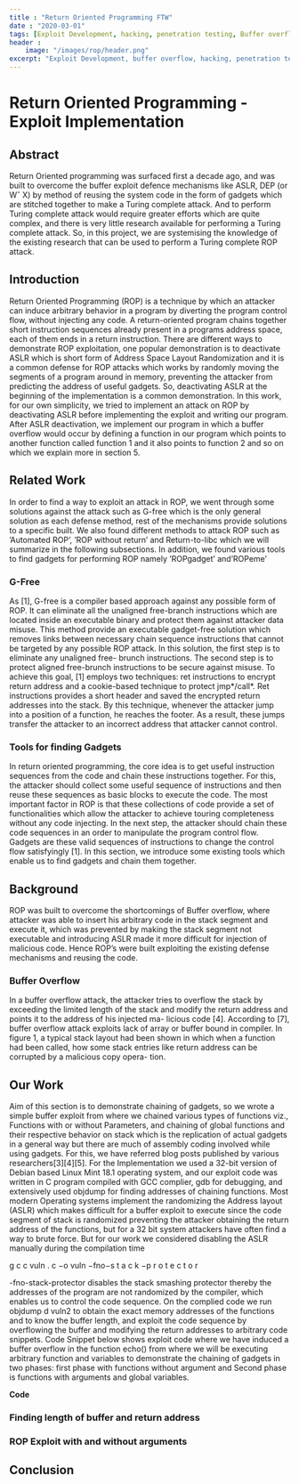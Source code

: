 ```yaml
---
title : "Return Oriented Programming FTW"
date : "2020-03-01"
tags: [Exploit Development, hacking, penetration testing, Buffer overflow]
header :
	image: "/images/rop/header.png"
excerpt: "Exploit Development, buffer overflow, hacking, penetration testing"
---
```


# **Return Oriented Programming - Exploit Implementation**

## Abstract 

Return Oriented programming was surfaced first a decade ago, and was built to overcome the
buffer exploit defence mechanisms like ASLR, DEP (or Wˆ X) by method of reusing the system
code in the form of gadgets which are stitched together to make a Turing complete attack.
And to perform Turing complete attack would require greater efforts which are quite complex,
and there is very little research available for performing a Turing complete attack. So, in this
project, we are systemising the knowledge of the existing research that can be used to perform
a Turing complete ROP attack.

## Introduction 

Return Oriented Programming (ROP) is a technique by which an attacker can induce arbitrary
behavior in a program by diverting the program control flow, without injecting any code.
A return-oriented program chains together short instruction sequences already present in a
programs address space, each of them ends in a return instruction. There are different ways
to demonstrate ROP exploitation, one popular demonstration is to deactivate ASLR which is
short form of Address Space Layout Randomization and it is a common defense for ROP attacks
which works by randomly moving the segments of a program around in memory, preventing the
attacker from predicting the address of useful gadgets. So, deactivating ASLR at the beginning
of the implementation is a common demonstration. In this work, for our own simplicity, we
tried to implement an attack on ROP by deactivating ASLR before implementing the exploit
and writing our program. After ASLR deactivation, we implement our program in which a
buffer overflow would occur by defining a function in our program which points to another
function called function 1 and it also points to function 2 and so on which we explain more in
section 5.


## Related Work 

In order to find a way to exploit an attack in ROP, we went through some solutions against
the attack such as G-free which is the only general solution as each defense method, rest of the
mechanisms provide solutions to a specific built. We also found different methods to attack ROP
such as ’Automated ROP’, ’ROP without return’ and Return-to-libc which we will summarize
in the following subsections. In addition, we found various tools to find gadgets for performing
ROP namely ’ROPgadget’ and’ROPeme’



### G-Free

As [1], G-free is a compiler based approach against any possible form of ROP. It can eliminate all
the unaligned free-branch instructions which are located inside an executable binary and protect
them against attacker data misuse. This method provide an executable gadget-free solution
which removes links between necessary chain sequence instructions that cannot be targeted by
any possible ROP attack. In this solution, the first step is to eliminate any unaligned free-
brunch instructions. The second step is to protect aligned free-brunch instructions to be secure
against misuse. To achieve this goal, [1] employs two techniques: ret instructions to encrypt
return address and a cookie-based technique to protect jmp*/call*. Ret instructions provides
a short header and saved the encrypted return addresses into the stack. By this technique, 
whenever the attacker jump into a position of a function, he reaches the footer. As a result,
these jumps transfer the attacker to an incorrect address that attacker cannot control.

### Tools for finding Gadgets

In return oriented programming, the core idea is to get useful instruction sequences from the
code and chain these instructions together. For this, the attacker should collect some useful
sequence of instructions and then reuse these sequences as basic blocks to execute the code. The
most important factor in ROP is that these collections of code provide a set of functionalities
which allow the attacker to achieve touring completeness without any code injecting. In the next
step, the attacker should chain these code sequences in an order to manipulate the program
control flow. Gadgets are these valid sequences of instructions to change the control flow
satisfyingly [1]. In this section, we introduce some existing tools which enable us to find gadgets
and chain them together.

## Background 

ROP was built to overcome the shortcomings of Buffer overflow, where attacker was able to
insert his arbitrary code in the stack segment and execute it, which was prevented by making
the stack segment not executable and introducing ASLR made it more difficult for injection of
malicious code. Hence ROP’s were built exploiting the existing defense mechanisms and reusing
the code.

### Buffer Overflow

In a buffer overflow attack, the attacker tries to overflow the stack by exceeding the limited
length of the stack and modify the return address and points it to the address of his injected ma-
licious code [4]. According to [7], buffer overflow attack exploits lack of array or buffer bound in
compiler. In figure 1, a typical stack layout had been shown in which when a function had been
called, how some stack entries like return address can be corrupted by a malicious copy opera-
tion.


## Our Work 

Aim of this section is to demonstrate chaining of gadgets, so we wrote a simple buffer exploit
from where we chained various types of functions viz., Functions with or without Parameters,
and chaining of global functions and their respective behavior on stack which is the replication
of actual gadgets in a general way but there are much of assembly coding involved while using
gadgets. For this, we have referred blog posts published by various researchers[3][4][5].
For the Implementation we used a 32-bit version of Debian based Linux Mint 18.1 operating
system, and our exploit code was written in C program compiled with GCC complier, gdb
for debugging, and extensively used objdump for finding addresses of chaining functions. Most
modern Operating systems implement the randomizing the Address layout (ASLR) which makes
difficult for a buffer exploit to execute since the code segment of stack is randomized preventing
the attacker obtaining the return address of the functions, but for a 32 bit system attackers have
often find a way to brute force. But for our work we considered disabling the ASLR manually
during the compilation time

g c c vuln . c −o vuln −fno−s t a c k −p r o t e c t o r

-fno-stack-protector disables the stack smashing protector thereby the addresses of the program
are not randomized by the compiler, which enables us to control the code sequence.
On the complied code we run objdump d vuln2 to obtain the exact memory addresses of
the functions and to know the buffer length, and exploit the code sequence by overflowing the
buffer and modifying the return addresses to arbitrary code snippets. Code Snippet below
shows exploit code where we have induced a buffer overflow in the function echo() from where
we will be executing arbitrary function and variables to demonstrate the chaining of gadgets in
two phases: first phase with functions without argument and Second phase is functions with
arguments and global variables.


**Code**

### Finding length of buffer and return address

### ROP Exploit with and without arguments

## Conclusion 




